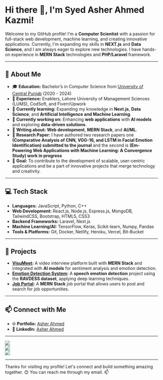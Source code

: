 # Hi there 👋, I'm Syed Asher Ahmed Kazmi!

Welcome to my GitHub profile! I'm a **Computer Scientist** with a passion for full-stack web development, machine learning, and creating innovative applications. Currently, I'm expanding my skills in **NEXT.js** and **Data Science**, and I am always eager to explore new technologies. I have hands-on experience in **MERN Stack** technologies and **PHP/Laravel** framework.

---

## 🚀 About Me
- 🎓 **Education:** Bachelor’s in Computer Science from [University of Central Punjab](https://ucp.edu.pk/) (2020 - 2024)
- 💼 **Experience:** Enablers, Lahore University of Management Sciences (LUMS), CodSoft, and Fiverr/Upwork
- 🌱 **Currently learning:** Expanding my knowledge in **Next.js**, **Data Science**, and **Artificial Intelligence and Machine Learning**.
- 💼 **Currently working on:** Enhancing **web applications** with **AI models** and exploring **data-driven solutions**.
- 📝 **Writing about:** **Web development**, **MERN Stack**, and **AI/ML**.
- 🔬 **Research Paper:** I have authored two research papers one **(Comparative Analysis of CNN, VGG-16, and LSTM in Facial Emotion Identification) submitted to the journal** and the second is **(Em-Powering Web Applications with Machine Learning: A Convergence Study) work in progress**
- 🎯 **Goal:** To contribute to the development of scalable, user-centric applications and be a part of innovative projects that merge technology and creativity.

---

## 💻 Tech Stack
- **Languages:** JavaScript, Python, C++
- **Web Development:** React.js, Node.js, Express.js, MongoDB, TailwindCSS, Bootstrap, HTML5, CSS3 
- **Backend Frameworks:** Laravel, Next.js
- **Machine Learning/AI:** TensorFlow, Keras, Scikit-learn, Numpy, Pandas
- **Tools & Platforms:** Git, Docker, Netlify, Heroku, Vercel, Bit-Bucket

---

## 📂 Projects
- **[VisuMeet](https://github.com/AsherAhmed1/Final-Year-Project):** A video interview platform built with **MERN Stack** and integrated with **AI models** for sentiment analysis and emotion detection.
- **[Emotion Detection System](https://github.com/AsherAhmed1/Final-Year-Project):** A **speech emotion detection** project using the **RAVDESS dataset**, applying deep learning techniques.
- **[Job Portal](https://github.com/AsherAhmed1/Job-Portal):** A **MERN Stack** job portal that allows users to post and search for job opportunities.
  
---

## 📫 Connect with Me
- 🌐 **Portfolio:** [Asher Ahmed](https://asherahmed.vercel.app/)
- 💼 **LinkedIn:** [Asher Ahmed](https://www.linkedin.com/in/asherahmed1)

---

![](https://github-readme-stats.vercel.app/api?username=AsherAhmed1&theme=dark&hide_border=false&include_all_commits=false&count_private=false)<br/>
![](https://github-readme-streak-stats.herokuapp.com/?user=AsherAhmed1&theme=dark&hide_border=false)<br/>
![](https://github-readme-stats.vercel.app/api/top-langs/?username=AsherAhmed1&theme=dark&hide_border=false&include_all_commits=false&count_private=false&layout=compact)

---

Thanks for visiting my profile! Let's connect and build something amazing together. 😊
You can reach me through my email. 📫
